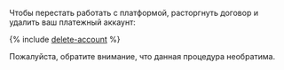 Чтобы перестать работать с платформой, расторгнуть договор и удалить ваш платежный аккаунт:



{% include [delete-account](delete-account.md) %}


Пожалуйста, обратите внимание, что данная процедура необратима.

